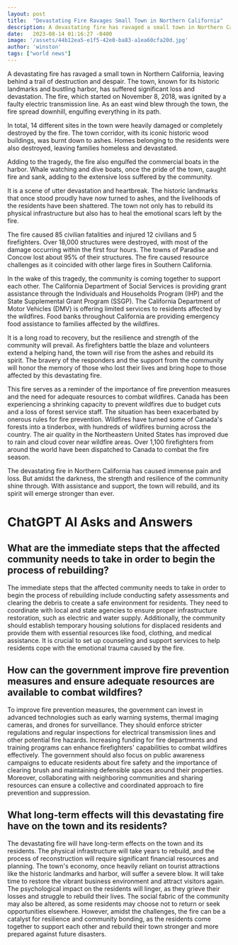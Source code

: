 ```yaml
---
layout: post
title:  "Devastating Fire Ravages Small Town in Northern California"
description: A devastating fire has ravaged a small town in Northern California, leaving behind a trail of destruction and despair.
date:   2023-08-14 01:16:27 -0400
image: '/assets/44b12ea5-e1f5-42e0-ba83-a1ea60cfa20d.jpg'
author: 'winston'
tags: ["world news"]
---
```


A devastating fire has ravaged a small town in Northern California, leaving behind a trail of destruction and despair. The town, known for its historic landmarks and bustling harbor, has suffered significant loss and devastation. The fire, which started on November 8, 2018, was ignited by a faulty electric transmission line. As an east wind blew through the town, the fire spread downhill, engulfing everything in its path.

In total, 14 different sites in the town were heavily damaged or completely destroyed by the fire. The town corridor, with its iconic historic wood buildings, was burnt down to ashes. Homes belonging to the residents were also destroyed, leaving families homeless and devastated.

Adding to the tragedy, the fire also engulfed the commercial boats in the harbor. Whale watching and dive boats, once the pride of the town, caught fire and sank, adding to the extensive loss suffered by the community.

It is a scene of utter devastation and heartbreak. The historic landmarks that once stood proudly have now turned to ashes, and the livelihoods of the residents have been shattered. The town not only has to rebuild its physical infrastructure but also has to heal the emotional scars left by the fire.

The fire caused 85 civilian fatalities and injured 12 civilians and 5 firefighters. Over 18,000 structures were destroyed, with most of the damage occurring within the first four hours. The towns of Paradise and Concow lost about 95% of their structures. The fire caused resource challenges as it coincided with other large fires in Southern California.

In the wake of this tragedy, the community is coming together to support each other. The California Department of Social Services is providing grant assistance through the Individuals and Households Program (IHP) and the State Supplemental Grant Program (SSGP). The California Department of Motor Vehicles (DMV) is offering limited services to residents affected by the wildfires. Food banks throughout California are providing emergency food assistance to families affected by the wildfires.

It is a long road to recovery, but the resilience and strength of the community will prevail. As firefighters battle the blaze and volunteers extend a helping hand, the town will rise from the ashes and rebuild its spirit. The bravery of the responders and the support from the community will honor the memory of those who lost their lives and bring hope to those affected by this devastating fire.

This fire serves as a reminder of the importance of fire prevention measures and the need for adequate resources to combat wildfires. Canada has been experiencing a shrinking capacity to prevent wildfires due to budget cuts and a loss of forest service staff. The situation has been exacerbated by onerous rules for fire prevention. Wildfires have turned some of Canada's forests into a tinderbox, with hundreds of wildfires burning across the country. The air quality in the Northeastern United States has improved due to rain and cloud cover near wildfire areas. Over 1,100 firefighters from around the world have been dispatched to Canada to combat the fire season.

The devastating fire in Northern California has caused immense pain and loss. But amidst the darkness, the strength and resilience of the community shine through. With assistance and support, the town will rebuild, and its spirit will emerge stronger than ever.


# ChatGPT AI Asks and Answers
## What are the immediate steps that the affected community needs to take in order to begin the process of rebuilding?
The immediate steps that the affected community needs to take in order to begin the process of rebuilding include conducting safety assessments and clearing the debris to create a safe environment for residents. They need to coordinate with local and state agencies to ensure proper infrastructure restoration, such as electric and water supply. Additionally, the community should establish temporary housing solutions for displaced residents and provide them with essential resources like food, clothing, and medical assistance. It is crucial to set up counseling and support services to help residents cope with the emotional trauma caused by the fire.

## How can the government improve fire prevention measures and ensure adequate resources are available to combat wildfires?
To improve fire prevention measures, the government can invest in advanced technologies such as early warning systems, thermal imaging cameras, and drones for surveillance. They should enforce stricter regulations and regular inspections for electrical transmission lines and other potential fire hazards. Increasing funding for fire departments and training programs can enhance firefighters' capabilities to combat wildfires effectively. The government should also focus on public awareness campaigns to educate residents about fire safety and the importance of clearing brush and maintaining defensible spaces around their properties. Moreover, collaborating with neighboring communities and sharing resources can ensure a collective and coordinated approach to fire prevention and suppression.

## What long-term effects will this devastating fire have on the town and its residents?
The devastating fire will have long-term effects on the town and its residents. The physical infrastructure will take years to rebuild, and the process of reconstruction will require significant financial resources and planning. The town's economy, once heavily reliant on tourist attractions like the historic landmarks and harbor, will suffer a severe blow. It will take time to restore the vibrant business environment and attract visitors again. The psychological impact on the residents will linger, as they grieve their losses and struggle to rebuild their lives. The social fabric of the community may also be altered, as some residents may choose not to return or seek opportunities elsewhere. However, amidst the challenges, the fire can be a catalyst for resilience and community bonding, as the residents come together to support each other and rebuild their town stronger and more prepared against future disasters.

